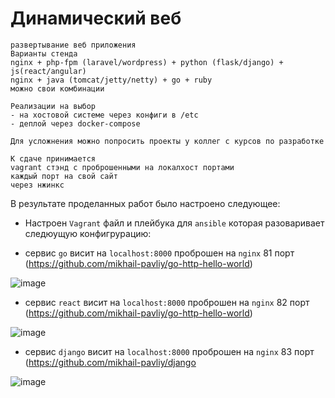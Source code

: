 # Динамический веб
```
развертывание веб приложения
Варианты стенда
nginx + php-fpm (laravel/wordpress) + python (flask/django) + js(react/angular)
nginx + java (tomcat/jetty/netty) + go + ruby
можно свои комбинации

Реализации на выбор
- на хостовой системе через конфиги в /etc
- деплой через docker-compose

Для усложнения можно попросить проекты у коллег с курсов по разработке

К сдаче принимается
vagrant стэнд с проброшенными на локалхост портами
каждый порт на свой сайт
через нжинкс
```
В результате проделанных работ было настроено следующее:
- Настроен ```Vagrant``` файл и плейбука для ```ansible``` которая разоваривает следюущую конфигрурацию:

-  сервис ```go```  висит на ```localhost:8000``` проброшен на ```nginx``` 81 порт (https://github.com/mikhail-pavliy/go-http-hello-world)

![image](https://user-images.githubusercontent.com/69155591/117152819-321b6a80-addc-11eb-8ad9-df778c51bb69.png)

-  сервис ```react```  висит на ```localhost:8000``` проброшен на ```nginx``` 82 порт (https://github.com/mikhail-pavliy/go-http-hello-world)

![image](https://user-images.githubusercontent.com/69155591/117134934-1a39eb80-adc8-11eb-9cf5-80b9118d0794.png)

-  сервис ```django``` висит на ```localhost:8000``` проброшен на ```nginx``` 83 порт (https://github.com/mikhail-pavliy/django

![image](https://user-images.githubusercontent.com/69155591/117134976-2756da80-adc8-11eb-92dc-3bf3a8f31595.png)

